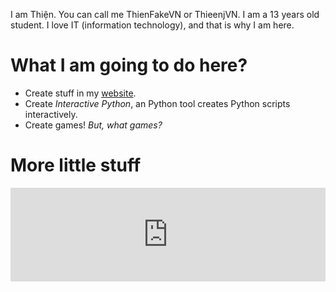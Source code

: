 I am Thiện. You can call me ThienFakeVN or ThieenjVN. I am a 13 years old student. I love IT (information technology), and that is why I am here.

# What I am going to do here?

* Create stuff in my [website](https://thienfakevn.github.io/ThienFakeVN/).
* Create *Interactive Python*, an Python tool creates Python scripts interactively.
* Create games! *But, what games?*

# More little stuff

<iframe id="12997187" allowtransparency="true" frameborder="0" style="width:100%;border:none;" src="https://www.chess.com/emboard?id=12997187"></iframe><script nonce="chesscom-diagram">window.addEventListener("message",e=>{e['data']&&"12997187"===e['data']['id']&&document.getElementById(`${e['data']['id']}`)&&(document.getElementById(`${e['data']['id']}`).style.height=`${e['data']['frameHeight']+37}px`)});</script>
